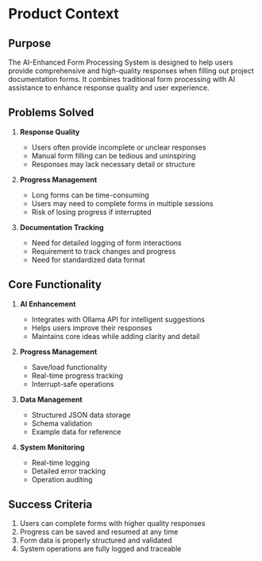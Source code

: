 # Product Context

## Purpose
The AI-Enhanced Form Processing System is designed to help users provide comprehensive and high-quality responses when filling out project documentation forms. It combines traditional form processing with AI assistance to enhance response quality and user experience.

## Problems Solved
1. **Response Quality**
   - Users often provide incomplete or unclear responses
   - Manual form filling can be tedious and uninspiring
   - Responses may lack necessary detail or structure

2. **Progress Management**
   - Long forms can be time-consuming
   - Users may need to complete forms in multiple sessions
   - Risk of losing progress if interrupted

3. **Documentation Tracking**
   - Need for detailed logging of form interactions
   - Requirement to track changes and progress
   - Need for standardized data format

## Core Functionality
1. **AI Enhancement**
   - Integrates with Ollama API for intelligent suggestions
   - Helps users improve their responses
   - Maintains core ideas while adding clarity and detail

2. **Progress Management**
   - Save/load functionality
   - Real-time progress tracking
   - Interrupt-safe operations

3. **Data Management**
   - Structured JSON data storage
   - Schema validation
   - Example data for reference

4. **System Monitoring**
   - Real-time logging
   - Detailed error tracking
   - Operation auditing

## Success Criteria
1. Users can complete forms with higher quality responses
2. Progress can be saved and resumed at any time
3. Form data is properly structured and validated
4. System operations are fully logged and traceable
